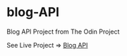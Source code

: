 # blog-API
Blog API Project from The Odin Project

See Live Project => [Blog API](https://github.com/Damon-Thomas/blog-API)